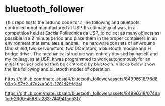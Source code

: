 # bluetooth_follower
This repo hosts the arduino code for a line following and bluetooth controlled robot manufactured at USP. Its ultimate goal was, in a competition
 held at Escola Politecnica da USP, to collect as many objects as possible in a 2 minute period and place them in the proper containers in an environment that simulates a landfill.
The hardware consists of an Arduino Uno shield, two servomotors, two DC motors, a bluetooth module and H bridge driver.
The mechanical structure was entirely devised by myself and my colleagues at USP.
It was programmed to work autonomously for an initial time period and then be controlled by bluetooth. 
Videos below show the line following and bluetooth modes of operation.

https://github.com/mateusbsal4/bluetooth_follower/assets/84996618/76d802b3-57d2-47e2-a362-3761d2bfd2a1





https://github.com/mateusbsal4/bluetooth_follower/assets/84996618/074da1c9-2900-4588-a283-7849415e53f7

